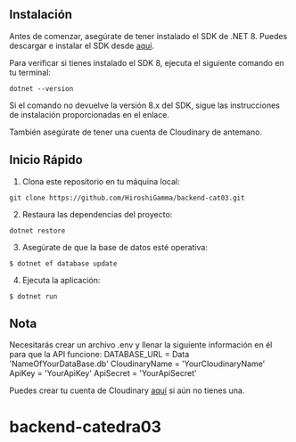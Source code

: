 ## Instalación

Antes de comenzar, asegúrate de tener instalado el SDK de .NET 8. Puedes descargar e instalar el SDK desde [aquí](https://dotnet.microsoft.com/en-us/download/dotnet/8.0).

Para verificar si tienes instalado el SDK 8, ejecuta el siguiente comando en tu terminal:

```
dotnet --version
```

Si el comando no devuelve la versión 8.x del SDK, sigue las instrucciones de instalación proporcionadas en el enlace.

También asegúrate de tener una cuenta de Cloudinary de antemano.

## Inicio Rápido

1. Clona este repositorio en tu máquina local:

```
git clone https://github.com/HiroshiGamma/backend-cat03.git
```

2. Restaura las dependencias del proyecto:

```
dotnet restore
```

3. Asegúrate de que la base de datos esté operativa:

```
$ dotnet ef database update
```
4. Ejecuta la aplicación:

```
$ dotnet run
```
## Nota

Necesitarás crear un archivo .env y llenar la siguiente información en él para que la API funcione:
DATABASE_URL = Data 'NameOfYourDataBase.db' 
CloudinaryName = 'YourCloudinaryName'
ApiKey = 'YourApiKey'
ApiSecret = 'YourApiSecret'

Puedes crear tu cuenta de Cloudinary [aquí](https://cloudinary.com/users/login) si aún no tienes una.

# backend-catedra03
